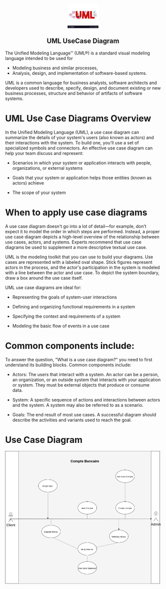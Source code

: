 <p align="center">
 <img width="100px" src="./logo.jpeg" align="center" alt="GitHub Readme Stats" />
 <h2 align="center">UML UseCase Diagram</h2>
   
<p>
The Unified Modeling Language™ (UML®) is a standard visual modeling language intended to be used for 

* Modeling business and similar processes,
* Analysis, design, and implementation of software-based systems.

UML is a common language for business analysts, software architects and developers used to describe, specify, design, and document existing or new business processes, structure and behavior of artifacts of software systems.
</p>


# UML Use Case Diagrams Overview

In the Unified Modeling Language (UML), a use case diagram can summarize the details of your system's users (also known as actors) and their interactions with the system. To build one, you'll use a set of specialized symbols and connectors. An effective use case diagram can help your team discuss and represent:

* Scenarios in which your system or application interacts with people, organizations, or external systems

*  Goals that your system or application helps those entities (known as actors) achieve

*  The scope of your system



 
# When to apply use case diagrams

 A use case diagram doesn't go into a lot of detail—for example, don't expect it to model the order in which steps are performed. Instead, a proper use case diagram depicts a high-level overview of the relationship between use cases, actors, and systems. Experts recommend that use case diagrams be used to supplement a more descriptive textual use case.

UML is the modeling toolkit that you can use to build your diagrams. Use cases are represented with a labeled oval shape. Stick figures represent actors in the process, and the actor's participation in the system is modeled with a line between the actor and use case. To depict the system boundary, draw a box around the use case itself.

UML use case diagrams are ideal for:

* Representing the goals of system-user interactions

* Defining and organizing functional requirements in a system

* Specifying the context and requirements of a system

* Modeling the basic flow of events in a use case


# Common components include:
To answer the question, "What is a use case diagram?" you need to first understand its building blocks. Common components include:

* Actors: The users that interact with a system. An actor can be a person, an organization, or an outside system that interacts with your application or system. They must be external objects that produce or consume data.

* System: A specific sequence of actions and interactions between actors and the system. A system may also be referred to as a scenario.

* Goals: The end result of most use cases. A successful diagram should describe the activities and variants used to reach the goal.

# Use Case Diagram

![unknown](./Usecase.png)
 
